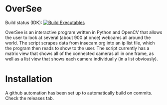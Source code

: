 # OverSee
Build status (IDK):
[![Build Executables](https://github.com/YetAnotherNotHacking/oversee/actions/workflows/build.yml/badge.svg)](https://github.com/YetAnotherNotHacking/oversee/actions/workflows/build.yml)

OverSee is an interactive program written in Python and OpenCV that allows the user to look at several (about 900 at once) webcams all around the world.
The script scrapes data from insecam.org into an ip list file, which the program then reads to show to the user.
The script currently has a matrix view that shows all of the connected cameras all in one frame, as well as a list view that shows each camera individually (in a list obviously).

# Installation
A github automation has been set up to automatically build on commits. Check the releases tab.